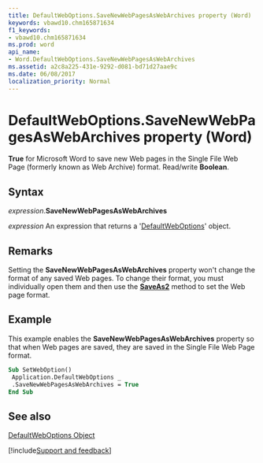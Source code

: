 ```yaml
---
title: DefaultWebOptions.SaveNewWebPagesAsWebArchives property (Word)
keywords: vbawd10.chm165871634
f1_keywords:
- vbawd10.chm165871634
ms.prod: word
api_name:
- Word.DefaultWebOptions.SaveNewWebPagesAsWebArchives
ms.assetid: a2c8a225-431e-9292-d081-bd71d27aae9c
ms.date: 06/08/2017
localization_priority: Normal
---
```



# DefaultWebOptions.SaveNewWebPagesAsWebArchives property (Word)

 **True** for Microsoft Word to save new Web pages in the Single File Web Page (formerly known as Web Archive) format. Read/write **Boolean**.


## Syntax

_expression_.**SaveNewWebPagesAsWebArchives**

 _expression_ An expression that returns a '[DefaultWebOptions](Word.DefaultWebOptions.md)' object.


## Remarks

Setting the  **SaveNewWebPagesAsWebArchives** property won't change the format of any saved Web pages. To change their format, you must individually open them and then use the **[SaveAs2](Word.SaveAs2.md)** method to set the Web page format.


## Example

This example enables the  **SaveNewWebPagesAsWebArchives** property so that when Web pages are saved, they are saved in the Single File Web Page format.


```vb
Sub SetWebOption() 
 Application.DefaultWebOptions _ 
 .SaveNewWebPagesAsWebArchives = True 
End Sub
```


## See also


[DefaultWebOptions Object](Word.DefaultWebOptions.md)

[!include[Support and feedback](~/includes/feedback-boilerplate.md)]